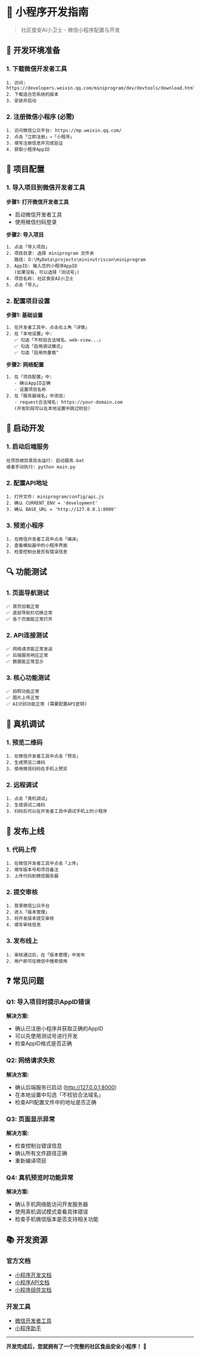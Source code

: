 # 📱 小程序开发指南

> 社区食安AI小卫士 - 微信小程序配置与开发

## 🎯 开发环境准备

### 1. 下载微信开发者工具
```
1. 访问: https://developers.weixin.qq.com/miniprogram/dev/devtools/download.html
2. 下载适合您系统的版本
3. 安装并启动
```

### 2. 注册微信小程序 (必需)
```
1. 访问微信公众平台: https://mp.weixin.qq.com/
2. 点击「立即注册」→「小程序」
3. 填写注册信息并完成验证
4. 获取小程序AppID
```

## 🔧 项目配置

### 1. 导入项目到微信开发者工具

**步骤1: 打开微信开发者工具**
- 启动微信开发者工具
- 使用微信扫码登录

**步骤2: 导入项目**
```
1. 点击「导入项目」
2. 项目目录: 选择 miniprogram 文件夹
   路径: D:\MyData\projects\mininutriscan\miniprogram
3. AppID: 输入您的小程序AppID
   (如果没有，可以选择「测试号」)
4. 项目名称: 社区食安AI小卫士
5. 点击「导入」
```

### 2. 配置项目设置

**步骤1: 基础设置**
```
1. 在开发者工具中，点击右上角「详情」
2. 在「本地设置」中:
   ✅ 勾选「不校验合法域名、web-view...」
   ✅ 勾选「启用调试模式」
   ✅ 勾选「启用热重载"
```

**步骤2: 网络配置**
```
1. 在「项目配置」中:
   - 确认AppID正确
   - 设置项目名称
2. 在「服务器域名」中添加:
   - request合法域名: https://your-domain.com
   (开发阶段可以在本地设置中跳过校验)
```

## 🚀 启动开发

### 1. 启动后端服务
```
在项目根目录双击运行: 启动服务.bat
或者手动执行: python main.py
```

### 2. 配置API地址
```
1. 打开文件: miniprogram/config/api.js
2. 确认 CURRENT_ENV = 'development'
3. 确认 BASE_URL = 'http://127.0.0.1:8000'
```

### 3. 预览小程序
```
1. 在微信开发者工具中点击「编译」
2. 查看模拟器中的小程序界面
3. 检查控制台是否有错误信息
```

## 🔍 功能测试

### 1. 页面导航测试
```
✅ 首页加载正常
✅ 底部导航栏切换正常
✅ 各个页面能正常打开
```

### 2. API连接测试
```
✅ 网络请求能正常发送
✅ 后端服务响应正常
✅ 数据能正常显示
```

### 3. 核心功能测试
```
✅ 拍照功能正常
✅ 图片上传正常
✅ AI识别功能正常 (需要配置API密钥)
```

## 📱 真机调试

### 1. 预览二维码
```
1. 在微信开发者工具中点击「预览」
2. 生成预览二维码
3. 使用微信扫码在手机上预览
```

### 2. 远程调试
```
1. 点击「真机调试」
2. 生成调试二维码
3. 扫码后可以在开发者工具中调试手机上的小程序
```

## 🚀 发布上线

### 1. 代码上传
```
1. 在微信开发者工具中点击「上传」
2. 填写版本号和项目备注
3. 上传代码到微信服务器
```

### 2. 提交审核
```
1. 登录微信公众平台
2. 进入「版本管理」
3. 将开发版本提交审核
4. 填写审核信息
```

### 3. 发布线上
```
1. 审核通过后，在「版本管理」中发布
2. 用户即可在微信中搜索使用
```

## ❓ 常见问题

### Q1: 导入项目时提示AppID错误
**解决方案:**
- 确认已注册小程序并获取正确的AppID
- 可以先使用测试号进行开发
- 检查AppID格式是否正确

### Q2: 网络请求失败
**解决方案:**
- 确认后端服务已启动 (http://127.0.0.1:8000)
- 在本地设置中勾选「不校验合法域名」
- 检查API配置文件中的地址是否正确

### Q3: 页面显示异常
**解决方案:**
- 检查控制台错误信息
- 确认所有文件路径正确
- 重新编译项目

### Q4: 真机预览时功能异常
**解决方案:**
- 确认手机网络能访问开发服务器
- 使用真机调试模式查看具体错误
- 检查手机微信版本是否支持相关功能

## 📚 开发资源

### 官方文档
- [小程序开发文档](https://developers.weixin.qq.com/miniprogram/dev/framework/)
- [小程序API文档](https://developers.weixin.qq.com/miniprogram/dev/api/)
- [小程序组件文档](https://developers.weixin.qq.com/miniprogram/dev/component/)

### 开发工具
- [微信开发者工具](https://developers.weixin.qq.com/miniprogram/dev/devtools/download.html)
- [小程序助手](https://developers.weixin.qq.com/miniprogram/dev/devtools/mydev.html)

---

**开发完成后，您就拥有了一个完整的社区食品安全小程序！** 🎉